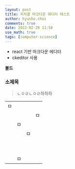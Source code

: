 ```yaml
---
layout: post
title: 피치클 마크다운 에디터 테스트
author: hyunho.choi
comments: true
date: 2022-02-20 11:58
use_math: true
tags: [computer-science]
---
```


      

*   react 기반 마크다운 에디터
*   ckeditor 사용

**볼드**

### 소제목

> ㄴㅇㄹㄴㅇㄹ하하하

<table><tbody><tr><td>ㅁ</td><td>&nbsp;</td><td>&nbsp;</td><td>&nbsp;</td></tr><tr><td>&nbsp;</td><td>&nbsp;</td><td>&nbsp;</td><td>ㅁ</td></tr><tr><td>&nbsp;</td><td>ㅁ</td><td>&nbsp;</td><td>&nbsp;</td></tr><tr><td>&nbsp;</td><td>&nbsp;</td><td>ㅁ</td><td>&nbsp;</td></tr><tr><td>&nbsp;</td><td>&nbsp;</td><td>&nbsp;</td><td>&nbsp;</td></tr><tr><td>&nbsp;</td><td>&nbsp;</td><td>&nbsp;</td><td>&nbsp;</td></tr><tr><td>&nbsp;</td><td>ㅁ</td><td>&nbsp;</td><td>&nbsp;</td></tr></tbody></table>
      
